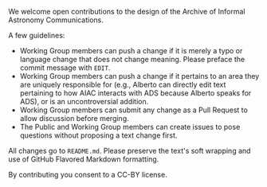 We welcome open contributions to the design of the Archive of Informal Astronomy Communications.

A few guidelines:

* Working Group members can push a change if it is merely a typo or language change that does not change meaning. Please preface the commit message with `EDIT`.
* Working Group members can push a change if it pertains to an area they are uniquely responsible for (e.g., Alberto can directly edit text pertaining to how AIAC interacts with ADS because Alberto speaks for ADS), or is an uncontroversial addition.
* Working Group members can submit any change as a Pull Request to allow discussion before merging.
* The Public and Working Group members can create issues to pose questions without proposing a text change first.

All changes go to `README.md`. Please preserve the text's soft wrapping and use of GitHub Flavored Markdown formatting.

By contributing you consent to a CC-BY license.
